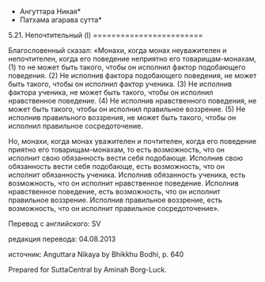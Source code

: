 * Ангуттара Никая*
* Патхама агарава сутта*

5\.21\. Непочтительный \(I\)
\=\=\=\=\=\=\=\=\=\=\=\=\=\=\=\=\=\=\=\=\=\=\=\=

Благословенный сказал: «Монахи, когда монах неуважителен и непочтителен, когда его поведение неприятно его товарищам\-монахам, \(1\) то не может быть такого, чтобы он исполнил фактор подобающего поведения\. \(2\) Не исполнив фактора подобающего поведения, не может быть такого, чтобы он исполнил фактор ученика\. \(3\) Не исполнив фактора ученика, не может быть такого, чтобы он исполнил нравственное поведение\. \(4\) Не исполнив нравственного поведения, не может быть такого, чтобы он исполнил правильное воззрение\. \(5\) Не исполнив правильного воззрения, не может быть такого, чтобы он исполнил правильное сосредоточение\.

Но, монахи, когда монах уважителен и почтителен, когда его поведение приятно его товарищам\-монахам, то есть возможность, что он исполнит свою обязанность вести себя подобающе\. Исполнив свою обязанность вести себя подобающе, есть возможность, что он исполнит обязанность ученика\. Исполнив обязанность ученика, есть возможность, что он исполнит нравственное поведение\. Исполнив нравственное поведение, есть возможность, что он исполнит правильное воззрение\. Исполнив правильное воззрение, есть возможность, что он исполнит правильное сосредоточение»\.

Перевод с английского: SV

редакция перевода: 04\.08\.2013

источник: Anguttara Nikaya by Bhikkhu Bodhi, p\. 640

Prepared for SuttaCentral by Aminah Borg\-Luck\.